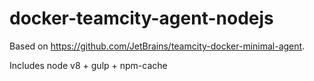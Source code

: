 # docker-teamcity-agent-nodejs

Based on https://github.com/JetBrains/teamcity-docker-minimal-agent.

Includes node v8 + gulp + npm-cache